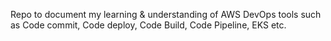 Repo to document my learning & understanding of AWS DevOps tools such as Code commit, Code deploy, Code Build, Code Pipeline, EKS etc.
